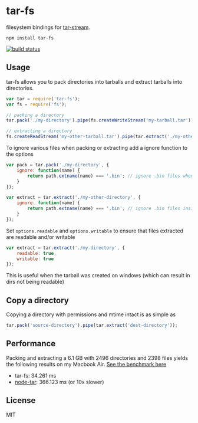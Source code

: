 # tar-fs

filesystem bindings for [tar-stream](https://github.com/mafintosh/tar-stream).

	npm install tar-fs

[![build status](https://secure.travis-ci.org/mafintosh/tar-fs.png)](http://travis-ci.org/mafintosh/tar-fs)

## Usage

tar-fs allows you to pack directories into tarballs and extract tarballs into directories.

``` js
var tar = require('tar-fs');
var fs = require('fs');

// packing a directory
tar.pack('./my-directory').pipe(fs.createWriteStream('my-tarball.tar'));

// extracting a directory
fs.createReadStream('my-other-tarball.tar').pipe(tar.extract('./my-other-directory'));
```

To ignore various files when packing or extracting add a ignore function to the options

``` js
var pack = tar.pack('./my-directory', {
	ignore: function(name) {
		return path.extname(name) === '.bin'; // ignore .bin files when packing
	}
});

var extract = tar.extract('./my-other-directory', {
	ignore: function(name) {
		return path.extname(name) === '.bin'; // ignore .bin files inside the tarball when extracing
	}
});
```

Set `options.readable` and `options.writable` to ensure that files extracted are readable and/or writable

``` js
var extract = tar.extract('./my-directory', {
	readable: true,
	writable: true
});
```

This is useful when the tarball was created on windows (which can result in dirs not being readable)

## Copy a directory

Copying a directory with permissions and mtime intact is as simple as

``` js
tar.pack('source-directory').pipe(tar.extract('dest-directory'));
```

## Performance

Packing and extracting a 6.1 GB with 2496 directories and 2398 files yields the following results on my Macbook Air.
[See the benchmark here](https://gist.github.com/mafintosh/8102201)

* tar-fs: 34.261 ms
* [node-tar](https://github.com/isaacs/node-tar): 366.123 ms (or 10x slower)

## License

MIT
